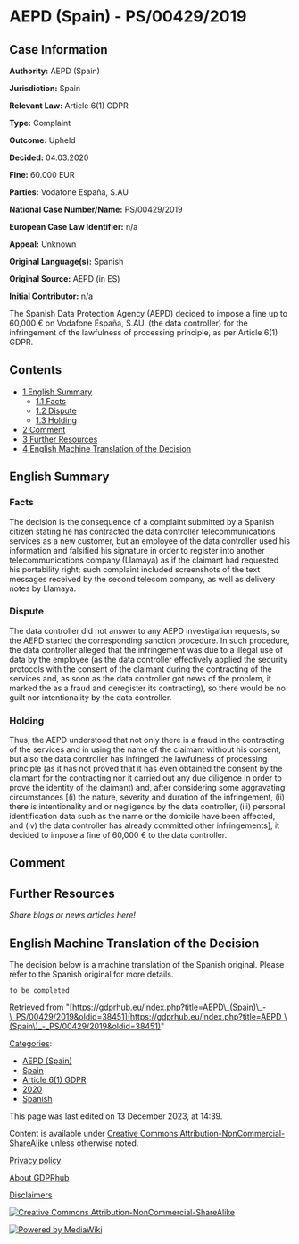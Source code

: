 # AEPD (Spain) - PS/00429/2019

## Case Information

**Authority:** AEPD (Spain)

**Jurisdiction:** Spain

**Relevant Law:** Article 6(1) GDPR

**Type:** Complaint

**Outcome:** Upheld

**Decided:** 04.03.2020

**Fine:** 60.000 EUR

**Parties:** Vodafone España, S.AU

**National Case Number/Name:** PS/00429/2019

**European Case Law Identifier:** n/a

**Appeal:** Unknown

**Original Language(s):** Spanish

**Original Source:** AEPD (in ES)

**Initial Contributor:** n/a

The Spanish Data Protection Agency (AEPD) decided to impose a fine up to 60,000 € on Vodafone España, S.AU. (the data controller) for the infringement of the lawfulness of processing principle, as per Article 6(1) GDPR.

## Contents

*   [1 English Summary](#English_Summary)
    *   [1.1 Facts](#Facts)
    *   [1.2 Dispute](#Dispute)
    *   [1.3 Holding](#Holding)
*   [2 Comment](#Comment)
*   [3 Further Resources](#Further_Resources)
*   [4 English Machine Translation of the Decision](#English_Machine_Translation_of_the_Decision)

## English Summary

### Facts

The decision is the consequence of a complaint submitted by a Spanish citizen stating he has contracted the data controller telecommunications services as a new customer, but an employee of the data controller used his information and falsified his signature in order to register into another telecommunications company (Llamaya) as if the claimant had requested his portability right; such complaint included screenshots of the text messages received by the second telecom company, as well as delivery notes by Llamaya.

### Dispute

The data controller did not answer to any AEPD investigation requests, so the AEPD started the corresponding sanction procedure. In such procedure, the data controller alleged that the infringement was due to a illegal use of data by the employee (as the data controller effectively applied the security protocols with the consent of the claimant during the contracting of the services and, as soon as the data controller got news of the problem, it marked the as a fraud and deregister its contracting), so there would be no guilt nor intentionality by the data controller.

### Holding

Thus, the AEPD understood that not only there is a fraud in the contracting of the services and in using the name of the claimant without his consent, but also the data controller has infringed the lawfulness of processing principle (as it has not proved that it has even obtained the consent by the claimant for the contracting nor it carried out any due diligence in order to prove the identity of the claimant) and, after considering some aggravating circumstances \[(i) the nature, severity and duration of the infringement, (ii) there is intentionality and or negligence by the data controller, (iii) personal identification data such as the name or the domicile have been affected, and (iv) the data controller has already committed other infringements\], it decided to impose a fine of 60,000 € to the data controller.

## Comment

## Further Resources

_Share blogs or news articles here!_

## English Machine Translation of the Decision

The decision below is a machine translation of the Spanish original. Please refer to the Spanish original for more details.

```
to be completed

```

Retrieved from "[https://gdprhub.eu/index.php?title=AEPD\_(Spain)\_-\_PS/00429/2019&oldid=38451](https://gdprhub.eu/index.php?title=AEPD_\(Spain\)_-_PS/00429/2019&oldid=38451)"

[Categories](/index.php?title=Special:Categories "Special:Categories"):

*   [AEPD (Spain)](/index.php?title=Category:AEPD_\(Spain\) "Category:AEPD (Spain)")
*   [Spain](/index.php?title=Category:Spain "Category:Spain")
*   [Article 6(1) GDPR](/index.php?title=Category:Article_6\(1\)_GDPR "Category:Article 6(1) GDPR")
*   [2020](/index.php?title=Category:2020 "Category:2020")
*   [Spanish](/index.php?title=Category:Spanish "Category:Spanish")

This page was last edited on 13 December 2023, at 14:39.

Content is available under [Creative Commons Attribution-NonCommercial-ShareAlike](https://creativecommons.org/licenses/by-nc-sa/4.0/) unless otherwise noted.

[Privacy policy](/index.php?title=GDPRhub:Privacy_policy)

[About GDPRhub](/index.php?title=GDPRhub:About)

[Disclaimers](/index.php?title=GDPRhub:General_disclaimer)

[![Creative Commons Attribution-NonCommercial-ShareAlike](/resources/assets/licenses/cc-by-nc-sa.png)](https://creativecommons.org/licenses/by-nc-sa/4.0/)

[![Powered by MediaWiki](/resources/assets/poweredby_mediawiki_88x31.png)](https://www.mediawiki.org/)